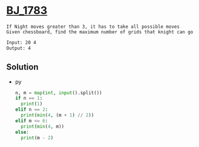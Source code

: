 # [BJ_1783](https://acmicpc.net/problem/1783)

```en
If Night moves greater than 3, it has to take all possible moves
Given chessboard, find the maximum number of grids that knight can go
```

```txt
Input: 20 4
Output: 4
```

## Solution

* py

  ```py
  n, m = map(int, input().split())
  if n == 1:
    print(1)
  elif n == 2:
    print(min(4, (m + 1) // 2))
  elif m <= 6:
    print(min(4, m))
  else:
    print(m - 2)
  ```
